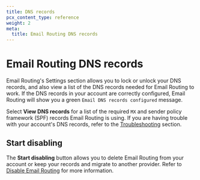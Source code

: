 ```yaml
---
title: DNS records
pcx_content_type: reference
weight: 2
meta:
  title: Email Routing DNS records
---
```


# Email Routing DNS records

Email Routing's Settings section allows you to lock or unlock your DNS records, and also view a list of the DNS records needed for Email Routing to work. If the DNS records in your account are correctly configured, Email Routing will show you a green `Email DNS records configured` message.

Select **View DNS records** for a list of the required `MX` and sender policy framework (SPF) records Email Routing is using. If you are having trouble with your account's DNS records, refer to the [Troubleshooting](/email-routing/troubleshooting/) section.

## Start disabling

The **Start disabling** button allows you to delete Email Routing from your account or keep your records and migrate to another provider. Refer to [Disable Email Routing](/email-routing/setup/disable-email-routing/) for more information.
